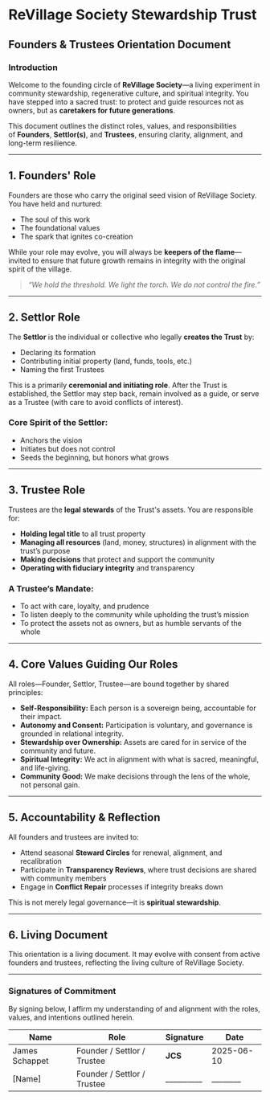 # ReVillage Society Stewardship Trust

## Founders & Trustees Orientation Document

### Introduction

Welcome to the founding circle of **ReVillage Society**—a living experiment in community stewardship, regenerative culture, and spiritual integrity. You have stepped into a sacred trust: to protect and guide resources not as owners, but as **caretakers for future generations**.

This document outlines the distinct roles, values, and responsibilities of **Founders**, **Settlor(s)**, and **Trustees**, ensuring clarity, alignment, and long-term resilience.

---

##  1. Founders' Role

Founders are those who carry the original seed vision of ReVillage Society. You have held and nurtured:

- The soul of this work
- The foundational values
- The spark that ignites co-creation

While your role may evolve, you will always be **keepers of the flame**—invited to ensure that future growth remains in integrity with the original spirit of the village.

> _“We hold the threshold. We light the torch. We do not control the fire.”_

---

## 2. Settlor Role

The **Settlor** is the individual or collective who legally **creates the Trust** by:

- Declaring its formation
- Contributing initial property (land, funds, tools, etc.)
- Naming the first Trustees

This is a primarily **ceremonial and initiating role**. After the Trust is established, the Settlor may step back, remain involved as a guide, or serve as a Trustee (with care to avoid conflicts of interest).

### Core Spirit of the Settlor:

- Anchors the vision
- Initiates but does not control
- Seeds the beginning, but honors what grows

---

## 3. Trustee Role

Trustees are the **legal stewards** of the Trust's assets. You are responsible for:

- **Holding legal title** to all trust property
- **Managing all resources** (land, money, structures) in alignment with the trust’s purpose
- **Making decisions** that protect and support the community
- **Operating with fiduciary integrity** and transparency

### A Trustee’s Mandate:

- To act with care, loyalty, and prudence
- To listen deeply to the community while upholding the trust’s mission
- To protect the assets not as owners, but as humble servants of the whole

---

## 4. Core Values Guiding Our Roles

All roles—Founder, Settlor, Trustee—are bound together by shared principles:

- **Self-Responsibility:** Each person is a sovereign being, accountable for their impact.
- **Autonomy and Consent:** Participation is voluntary, and governance is grounded in relational integrity.
- **Stewardship over Ownership:** Assets are cared for in service of the community and future.
- **Spiritual Integrity:** We act in alignment with what is sacred, meaningful, and life-giving.
- **Community Good:** We make decisions through the lens of the whole, not personal gain.

---

## 5. Accountability & Reflection

All founders and trustees are invited to:

- Attend seasonal **Steward Circles** for renewal, alignment, and recalibration
- Participate in **Transparency Reviews**, where trust decisions are shared with community members
- Engage in **Conflict Repair** processes if integrity breaks down

This is not merely legal governance—it is **spiritual stewardship**.

---

## 6. Living Document

This orientation is a living document. It may evolve with consent from active founders and trustees, reflecting the living culture of ReVillage Society.

---

### Signatures of Commitment

By signing below, I affirm my understanding of and alignment with the roles, values, and intentions outlined herein.

| Name           | Role                        | Signature  | Date       |
| -------------- | --------------------------- | ---------- | ---------- |
| James Schappet | Founder / Settlor / Trustee | __JCS__    | 2025-06-10 |
| [Name]         | Founder / Settlor / Trustee | __________ | ________   |

